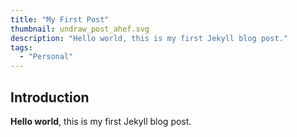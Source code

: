 ```yaml
---
title: "My First Post"
thumbnail: undraw_post_ahef.svg
description: "Hello world, this is my first Jekyll blog post."
tags: 
  - "Personal"
---
```


## Introduction

**Hello world**, this is my first Jekyll blog post.
